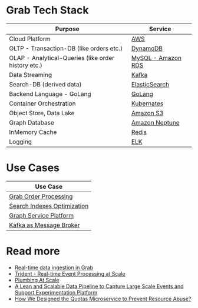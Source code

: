 # Grab Tech Stack

| Purpose                                             | Service                                                                                                    |
|-----------------------------------------------------|------------------------------------------------------------------------------------------------------------|
| Cloud Platform                                      | [AWS](https://github.com/Anshul619/AWS-Services/tree/main/Readme.md)                                                                     |
| OLTP - Transaction-DB (like orders etc.)            | [DynamoDB](https://github.com/Anshul619/AWS-Services/tree/main/1_Databases/AmazonDynamoDB/Readme.md)                              |
| OLAP - Analytical-Queries (like order history etc.) | [MySQL - Amazon RDS](https://github.com/Anshul619/HLD-System-Designs/tree/main/3_Databases/7_SQL-Databases/Readme.md)                          |
| Data Streaming                                      | [Kafka](https://github.com/Anshul619/HLD-System-Designs/tree/main/4_MessageBrokersEDA/Kafka/Readme.md)                                      |
| Search-DB (derived data)                            | [ElasticSearch](https://github.com/Anshul619/HLD-System-Designs/tree/main/3_Databases/9_Search-Databases/ElasticSearch/Readme.md) |
| Backend Language - GoLang                           | [GoLang](GoLangBackend.md)                                                                                 |
| Container Orchestration                             | [Kubernates](https://github.com/Anshul619/HLD-System-Designs/tree/main/9_Container&Orchestration/Kubernates/Readme.md)                   |
| Object Store, Data Lake                             | [Amazon S3](https://github.com/Anshul619/AWS-Services/tree/main/6_FileStorages/3_S3ObjectStorage/Readme.md)                           |
| Graph Database                                      | [Amazon Neptune](https://github.com/Anshul619/AWS-Services/tree/main/1_Databases/AmazonNeptune.md)                                |
| InMemory Cache                                      | [Redis](https://github.com/Anshul619/HLD-System-Designs/tree/main/3_Databases/8_Caching-InMemory-Databases/Redis/Readme.md)                  |
| Logging                                             | [ELK](https://engineering.grab.com/structured-logging)                                                     |

# Use Cases

| Use Case                                          |
|---------------------------------------------------|
| [Grab Order Processing](OrderProcessing/Readme.md)      |
| [Search Indexes Optimization](SearchIndexing.md)  |
| [Graph Service Platform](GraphServicePlatform.md) |
| [Kafka as Message Broker](KafkaMessageBroker.md)  |

# Read more
- [Real-time data ingestion in Grab](https://engineering.grab.com/real-time-data-ingestion)
- [Trident - Real-time Event Processing at Scale](https://engineering.grab.com/trident-real-time-event-processing-at-scale)
- [Plumbing At Scale](https://engineering.grab.com/plumbing-at-scale)
- [A Lean and Scalable Data Pipeline to Capture Large Scale Events and Support Experimentation Platform](https://engineering.grab.com/experimentation-platform-data-pipeline)
- [How We Designed the Quotas Microservice to Prevent Resource Abuse?](https://engineering.grab.com/quotas-service)
